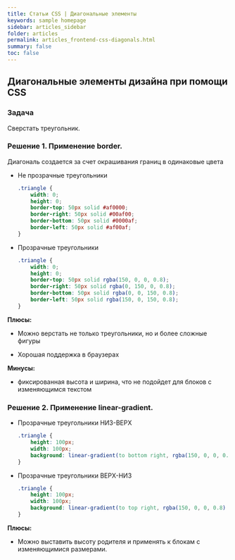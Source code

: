 ```yaml
---
title: Статьи CSS | Диагональные элементы
keywords: sample homepage
sidebar: articles_sidebar
folder: articles
permalink: articles_frontend-css-diagonals.html
summary: false
toc: false
---
```


## Диагональные элементы дизайна при помощи CSS

### Задача

Сверстать треугольник.

### Решение 1. Применение border.
    
  Диагональ создается за счет окрашивания границ в одинаковые цвета

  * Не прозрачные треугольники

    ```css
    .triangle {
        width: 0;
        height: 0;
        border-top: 50px solid #af0000;
        border-right: 50px solid #00af00;
        border-bottom: 50px solid #0000af;
        border-left: 50px solid #af00af;
    }
    ```

    <script async src="//jsfiddle.net/Decider/ndn6jo9f/embed/result,css,html/"></script>

  * Прозрачные треугольники

    ```css
    .triangle {
        width: 0;
        height: 0;
        border-top: 50px solid rgba(150, 0, 0, 0.8);
        border-right: 50px solid rgba(0, 150, 0, 0.8);
        border-bottom: 50px solid rgba(0, 0, 150, 0.8);
        border-left: 50px solid rgba(150, 0, 150, 0.8);
    }
    ```

    <script async src="//jsfiddle.net/Decider/we1t020q/embed/result,css,html/"></script>

**Плюсы:**

  * Можно верстать не только треугольники, но и более сложные фигуры

  * Хорошая поддержка в браузерах

**Минусы:**

  * фиксированная высота и ширина, что не подойдет для блоков с изменяющимся текстом

### Решение 2. Применение linear-gradient.

  * Прозрачные треугольники НИЗ-ВЕРХ
    
    ```css
    .triangle {
        height: 100px;
        width: 100px;
        background: linear-gradient(to bottom right, rgba(150, 0, 0, 0.8) 0%, rgba(150, 0, 0, 0.8) 50%, rgba(0, 150, 0, 0.8) 50%, rgba(0, 150, 0, 0.8) 100%);
    }
    ```

    <script async src="//jsfiddle.net/Decider/pLjzbgm8/embed/result,css,html/"></script>
  
  * Прозрачные треугольники ВЕРХ-НИЗ
    
    ```css
    .triangle {
        height: 100px;
        width: 100px;
        background: linear-gradient(to top right, rgba(150, 0, 0, 0.8) 0%, rgba(150, 0, 0, 0.8) 50%, rgba(0, 150, 0, 0.8) 50%, rgba(0, 150, 0, 0.8) 100%);
    }
    ```

    <script async src="//jsfiddle.net/Decider/1sxf6wc1/embed/result,css,html/"></script>

**Плюсы:**

  * Можно выставить высоту родителя и применять к блокам с изменяющимися размерами.